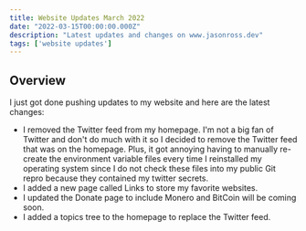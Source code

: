 ```yaml
---
title: Website Updates March 2022
date: "2022-03-15T00:00:00.000Z"
description: "Latest updates and changes on www.jasonross.dev"
tags: ['website updates']
---
```


## Overview

I just got done pushing updates to my website and here are the latest changes:

- I removed the Twitter feed from my homepage. I'm not a big fan of Twitter and don't do much with it so I decided to remove the Twitter feed that was on the homepage. Plus, it got annoying having to manually re-create the environment variable files every time I reinstalled my operating system since I do not check these files into my public Git repro because they contained my twitter secrets.
- I added a new page called Links to store my favorite websites.
- I updated the Donate page to include Monero and BitCoin will be coming soon.
- I added a topics tree to the homepage to replace the Twitter feed.

